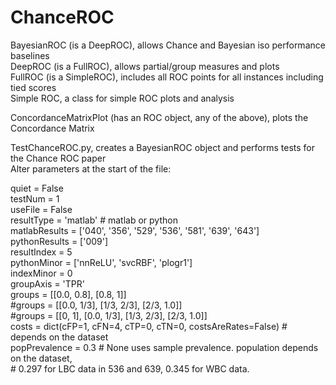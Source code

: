 # ChanceROC

BayesianROC (is a DeepROC), allows Chance and Bayesian iso performance baselines   
DeepROC     (is a FullROC), allows partial/group measures and plots  
FullROC     (is a SimpleROC), includes all ROC points for all instances including tied scores  
Simple ROC, a class for simple ROC plots and analysis
  
ConcordanceMatrixPlot (has an ROC object, any of the above), plots the Concordance Matrix  

TestChanceROC.py, creates a BayesianROC object and performs tests for the Chance ROC paper    
Alter parameters at the start of the file:  
  
quiet         = False  
testNum       = 1  
useFile       = False  
resultType    = 'matlab'  # matlab or python  
matlabResults = ['040', '356', '529', '536', '581', '639', '643']  
pythonResults = ['009']  
resultIndex   = 5  
pythonMinor   = ['nnReLU', 'svcRBF', 'plogr1']  
indexMinor    = 0  
groupAxis     = 'TPR'  
groups        = [[0.0, 0.8], [0.8, 1]]  
#groups       = [[0.0, 1/3], [1/3, 2/3], [2/3, 1.0]]  
#groups       = [[0, 1], [0.0, 1/3], [1/3, 2/3], [2/3, 1.0]]  
costs         = dict(cFP=1, cFN=4, cTP=0, cTN=0, costsAreRates=False)  # depends on the dataset  
popPrevalence = 0.3  # None uses sample prevalence. population depends on the dataset,  
                     # 0.297 for LBC data in 536 and 639, 0.345 for WBC data.  
